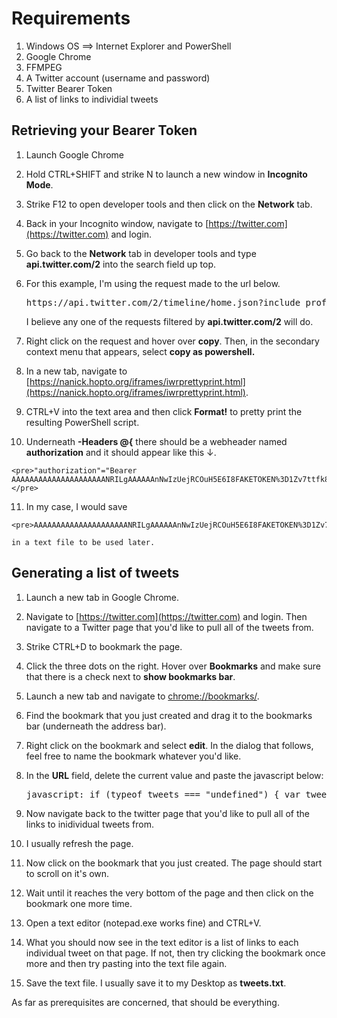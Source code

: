 # Requirements

1.  Windows OS ==> Internet Explorer and PowerShell
2.  Google Chrome
3.  FFMPEG
4.  A Twitter account (username and password)
5.  Twitter Bearer Token
6.  A list of links to individial tweets

## Retrieving your Bearer Token

1.  Launch Google Chrome
2.  Hold CTRL+SHIFT and strike N to launch a new window in **Incognito Mode**.
3.  Strike F12 to open developer tools and then click on the **Network** tab.
4.  Back in your Incognito window, navigate to [https://twitter.com](https://twitter.com) and login.
5.  Go back to the **Network** tab in developer tools and type **api.twitter.com/2** into the search field up top.
6.  For this example, I'm using the request made to the url below.  

    <pre>https://api.twitter.com/2/timeline/home.json?include_profile_interstitial_type=1&include_blocking=1&include_blocked_by=1&include_followed_by=1&include_want_retweets=1&include_mute_edge=1&include_can_dm=1&include_can_media_tag=1&skip_status=1&cards_platform=Web-12&include_cards=1&include_composer_source=true&include_ext_alt_text=true&include_reply_count=1&tweet_mode=extended&include_entities=true&include_user_entities=true&include_ext_media_color=true&include_ext_media_availability=true&send_error_codes=true&simple_quoted_tweets=true&earned=1&count=20&lca=true&ext=mediaStats%2CcameraMoment</pre>

    I believe any one of the requests filtered by **api.twitter.com/2** will do.
7.  Right click on the request and hover over **copy**. Then, in the secondary context menu that appears, select **copy as powershell.**
8.  In a new tab, navigate to [https://nanick.hopto.org/iframes/iwrprettyprint.html](https://nanick.hopto.org/iframes/iwrprettyprint.html).
9.  CTRL+V into the text area and then click **Format!** to pretty print the resulting PowerShell script.
10.  Underneath **-Headers @{** there should be a webheader named **authorization** and it should appear like this ↓.  

    <pre>"authorization"="Bearer AAAAAAAAAAAAAAAAAAAAANRILgAAAAAAnNwIzUejRCOuH5E6I8FAKETOKEN%3D1Zv7ttfk8LF81IUq16cHjhLTvJu4FA33AGWWjCpTnA";</pre>

11.  In my case, I would save  

    <pre>AAAAAAAAAAAAAAAAAAAAANRILgAAAAAAnNwIzUejRCOuH5E6I8FAKETOKEN%3D1Zv7ttfk8LF81IUq16cHjhLTvJu4FA33AGWWjCpTnA</pre>

    in a text file to be used later.

## Generating a list of tweets

1.  Launch a new tab in Google Chrome.
2.  Navigate to [https://twitter.com](https://twitter.com) and login. Then navigate to a Twitter page that you'd like to pull all of the tweets from.
3.  Strike CTRL+D to bookmark the page.
4.  Click the three dots on the right. Hover over **Bookmarks** and make sure that there is a check next to **show bookmarks bar**.
5.  Launch a new tab and navigate to [chrome://bookmarks/](chrome://bookmarks/).
6.  Find the bookmark that you just created and drag it to the bookmarks bar (underneath the address bar).
7.  Right click on the bookmark and select **edit**. In the dialog that follows, feel free to name the bookmark whatever you'd like.
8.  In the **URL** field, delete the current value and paste the javascript below:  

    <pre>javascript: if (typeof tweets === "undefined") { var tweets = []; }; function scrollit() { var z = document.body.getElementsByTagName("A"); for(var i = 0; i < z.length; i++){ var current = z[i]; if(current.classList.length == 13){ tweets.push(current.href); } } document.scrollingElement.scrollBy(0, 500); }; if (!document.onscroll) { document.onscroll = function () { setTimeout(function(){ scrollit();},500); } }; scrollit(); if ((document.scrollingElement.scrollHeight - 2000) < document.scrollingElement.scrollTop) { document.onscroll = ''; uniq = [...new Set(tweets)]; var list = uniq.join(',').replace(/,/g, "\n"); var ta = document.createElement("textarea"); ta.id = "neek"; ta.value = list; document.body.appendChild(ta); var t = document.getElementById("neek"); t.select(); document.execCommand("copy");};</pre>

9.  Now navigate back to the twitter page that you'd like to pull all of the links to inidividual tweets from.
10.  I usually refresh the page.
11.  Now click on the bookmark that you just created. The page should start to scroll on it's own.
12.  Wait until it reaches the very bottom of the page and then click on the bookmark one more time.
13.  Open a text editor (notepad.exe works fine) and CTRL+V.
14.  What you should now see in the text editor is a list of links to each individual tweet on that page. If not, then try clicking the bookmark once more and then try pasting into the text file again.
15.  Save the text file. I usually save it to my Desktop as **tweets.txt**.

As far as prerequisites are concerned, that should be everything.
